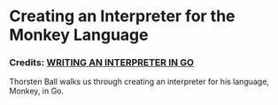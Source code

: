 # Creating an Interpreter for the Monkey Language

### Credits: [WRITING AN INTERPRETER IN GO](https://interpreterbook.com)

Thorsten Ball walks us through creating an interpreter for his language, Monkey,
in Go.
